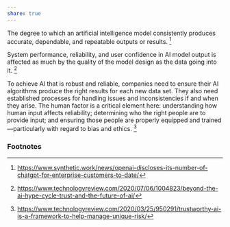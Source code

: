 ```yaml
---
share: true
---
```

The degree to which an artificial intelligence model consistently produces accurate, dependable, and repeatable outputs or results. [^1]

System performance, reliability, and user confidence in AI model output is affected as much by the quality of the model design as the data going into it. [^2]

To achieve AI that is robust and reliable, companies need to ensure their AI algorithms produce the right results for each new data set. They also need established processes for handling issues and inconsistencies if and when they arise. The human factor is a critical element here: understanding how human input affects reliability; determining who the right people are to provide input; and ensuring those people are properly equipped and trained—particularly with regard to bias and ethics. [^3]

### Footnotes

[^1]: https://www.synthetic.work/news/openai-discloses-its-number-of-chatgpt-for-enterprise-customers-to-date/
[^2]: https://www.technologyreview.com/2020/07/06/1004823/beyond-the-ai-hype-cycle-trust-and-the-future-of-ai/
[^3]: https://www.technologyreview.com/2020/03/25/950291/trustworthy-ai-is-a-framework-to-help-manage-unique-risk/